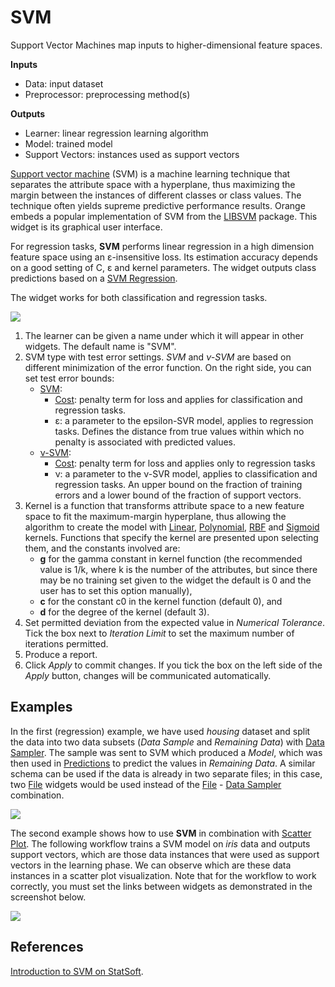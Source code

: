 SVM
===

Support Vector Machines map inputs to higher-dimensional feature spaces.

**Inputs**

- Data: input dataset
- Preprocessor: preprocessing method(s)

**Outputs**

- Learner: linear regression learning algorithm
- Model: trained model
- Support Vectors: instances used as support vectors

[Support vector machine](https://en.wikipedia.org/wiki/Support_vector_machine) (SVM) is a machine learning technique that separates the attribute space with a hyperplane, thus maximizing the margin between the instances of different classes or class values. The technique often yields supreme predictive performance results. Orange embeds a popular implementation of SVM from the [LIBSVM](https://www.csie.ntu.edu.tw/~cjlin/libsvm/) package. This widget is its graphical user interface.

For regression tasks, **SVM** performs linear regression in a high dimension feature space using an ε-insensitive loss. Its estimation accuracy depends on a good setting of C, ε and kernel parameters. The widget outputs class predictions based on a [SVM Regression](https://en.wikipedia.org/wiki/Support_vector_machine#Regression).

The widget works for both classification and regression tasks.

![](images/SVM-stamped.png)

1. The learner can be given a name under which it will appear in other widgets. The default name is "SVM".
2. SVM type with test error settings. *SVM* and *ν-SVM* are based on different minimization of the error function. On the right side, you can set test error bounds:
   - [SVM](http://scikit-learn.org/stable/modules/generated/sklearn.svm.SVR.html):
      - [Cost](http://www.quora.com/What-are-C-and-gamma-with-regards-to-a-support-vector-machine): penalty term for loss and applies for classification and regression tasks.
      - ε: a parameter to the epsilon-SVR model, applies to regression tasks. Defines the distance from true values within which no penalty is associated with predicted values.
   - [ν-SVM](http://scikit-learn.org/stable/modules/generated/sklearn.svm.NuSVR.html#sklearn.svm.NuSVR):
      - [Cost](http://www.quora.com/What-are-C-and-gamma-with-regards-to-a-support-vector-machine): penalty term for loss and applies only to regression tasks
      - ν: a parameter to the ν-SVR model, applies to classification and regression tasks. An upper bound on the fraction of training errors and a lower bound of the fraction of support vectors.
3. Kernel is a function that transforms attribute space to a new feature space to fit the maximum-margin hyperplane, thus allowing the algorithm to create the model with [Linear](https://en.wikipedia.org/wiki/Linear_model), [Polynomial](https://en.wikipedia.org/wiki/Polynomial_kernel), [RBF](https://en.wikipedia.org/wiki/Radial_basis_function_kernel) and [Sigmoid](http://crsouza.com/2010/03/kernel-functions-for-machine-learning-applications/#sigmoid) kernels. Functions that specify the kernel are presented upon selecting them, and the constants involved are:
   - **g** for the gamma constant in kernel function (the recommended value is 1/k, where k is the number of the attributes, but since there may be no training set given to the widget the default is 0 and the user has to set this option manually),
   - **c** for the constant c0 in the kernel function (default 0), and
   - **d** for the degree of the kernel (default 3).
4. Set permitted deviation from the expected value in *Numerical Tolerance*. Tick the box next to *Iteration Limit* to set the maximum number of iterations permitted.
5. Produce a report.
6. Click *Apply* to commit changes. If you tick the box on the left side of the *Apply* button, changes will be communicated automatically.

Examples
--------

In the first (regression) example, we have used *housing* dataset and split the data into two data subsets (*Data Sample* and *Remaining Data*) with [Data Sampler](../data/datasampler.md). The sample was sent to SVM which produced a *Model*, which was then used in [Predictions](../evaluation/predictions.md) to predict the values in *Remaining Data*. A similar schema can be used if the data is already in two separate files; in this case, two [File](../data/file.md) widgets would be used instead of the [File](../data/file.md) - [Data Sampler](../data/datasampler.md) combination.

![](images/SVM-Predictions.png)

The second example shows how to use **SVM** in combination with [Scatter Plot](../visualize/scatterplot.md). The following workflow trains a SVM model on *iris* data and outputs support vectors, which are those data instances that were used as support vectors in the learning phase. We can observe which are these data instances in a scatter plot visualization. Note that for the workflow to work correctly, you must set the links between widgets as demonstrated in the screenshot below.

![](images/SVM-support-vectors.png)

References
----------

[Introduction to SVM on StatSoft](http://www.statsoft.com/Textbook/Support-Vector-Machines).
